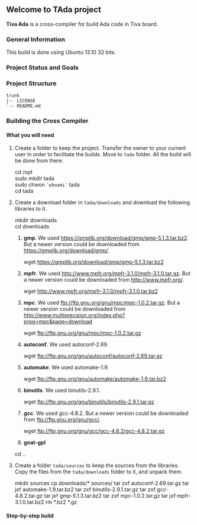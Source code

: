 ## Welcome to TAda project ##

**Tiva Ada** is a cross-compiler for build Ada code in Tiva board.

### General Information ###
This build is done using Ubuntu 13.10 32 bits. 
	
### Project Status and Goals ###

### Project Structure ##

	trunk
	|-- LICENSE
	`-- README.md

### Building the Cross Compiler ###
#### What you will need ####

1. Create a folder to keep the project. Transfer the owner to your current user in order to facilitate the builds. Move to `tada` folder. All the build will be done from there.

	cd /opt  
	sudo mkdir tada  
	sudo chwon `` `whoami` `` tada  
	cd tada  
	
2. Create a download folder in `tada/downloads` and download the following libraries to it.

	mkdir downloads  
	cd downloads  
	
	1. **gmp**. We used <https://gmplib.org/download/gmp/gmp-5.1.3.tar.bz2>. But a newer version could be downloaded from <https://gmplib.org/download/gmp/>.
	
		wget https://gmplib.org/download/gmp/gmp-5.1.3.tar.bz2

	2. **mpfr**. We used <http://www.mpfr.org/mpfr-3.1.0/mpfr-3.1.0.tar.gz>. But a newer version could be downloaded from <http://www.mpfr.org/>.
		
		wget http://www.mpfr.org/mpfr-3.1.0/mpfr-3.1.0.tar.bz2
		
	3. 	**mpc**. We used <ftp://ftp.gnu.org/gnu/mpc/mpc-1.0.2.tar.gz>. But a newer version could be downloaded from <http://www.multiprecision.org/index.php?prog=mpc&page=download>
	
		wget ftp://ftp.gnu.org/gnu/mpc/mpc-1.0.2.tar.gz
		
	4. **autoconf**. We used autoconf-2.69.

		wget ftp://ftp.gnu.org/gnu/autoconf/autoconf-2.69.tar.gz
		
	5. **automake**. We used automake-1.9.
	
		wget ftp://ftp.gnu.org/gnu/automake/automake-1.9.tar.bz2
		
	6. **binutils**. We used binutils-2.9.1.
	
		wget ftp://ftp.gnu.org/gnu/binutils/binutils-2.9.1.tar.gz

	7. **gcc**. We used gcc-4.8.2. But a newer version could be downloaded from <ftp://ftp.gnu.org/gnu/gcc/>.
	
		wget ftp://ftp.gnu.org/gnu/gcc/gcc-4.8.2/gcc-4.8.2.tar.gz
	
	8. **gnat-gpl**
		
	cd ..
	
3. Create a folder `tada/sources` to keep the sources from the libraries. Copy the files from the `tada/downloads` folder to it, and unpack them.

	mkdir sources
	cp downloads/* sources/
	tar zxf autoconf-2.69.tar.gz
	tar jxf automake-1.9.tar.bz2
	tar zxf binutils-2.9.1.tar.gz
	tar zxf gcc-4.8.2.tar.gz
	tar jxf gmp-5.1.3.tar.bz2
	tar zxf mpc-1.0.2.tar.gz
	tar jxf mpfr-3.1.0.tar.bz2
	rm *.bz2 *.gz

#### Step-by-step build ####
